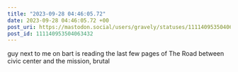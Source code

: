 ```yaml
---
title: "2023-09-28 04:46:05.72"
date: 2023-09-28 04:46:05.72 +00
post_uri: https://mastodon.social/users/gravely/statuses/111140953504063432
post_id: 111140953504063432
---
```

guy next to me on bart is reading the last few pages of The Road between civic center and the mission, brutal


